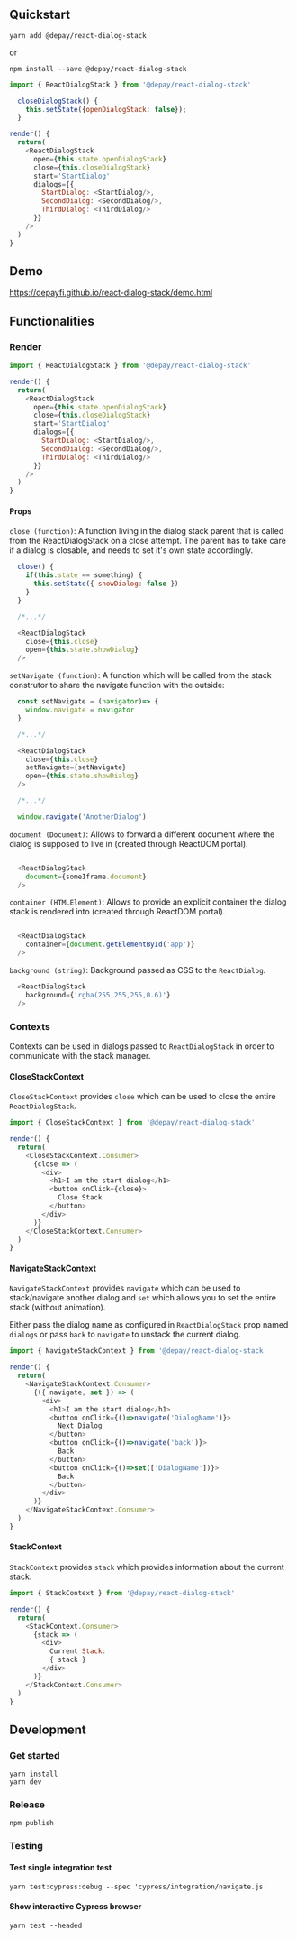 ## Quickstart

```
yarn add @depay/react-dialog-stack
```

or 

```
npm install --save @depay/react-dialog-stack
```

```javascript
import { ReactDialogStack } from '@depay/react-dialog-stack'

  closeDialogStack() {
    this.setState({openDialogStack: false});
  }

render() {
  return(
    <ReactDialogStack
      open={this.state.openDialogStack}
      close={this.closeDialogStack}
      start='StartDialog'
      dialogs={{
        StartDialog: <StartDialog/>,
        SecondDialog: <SecondDialog/>,
        ThirdDialog: <ThirdDialog/>
      }}
    />
  )
}

```

## Demo

https://depayfi.github.io/react-dialog-stack/demo.html

## Functionalities

### Render

```javascript
import { ReactDialogStack } from '@depay/react-dialog-stack'

render() {
  return(
    <ReactDialogStack
      open={this.state.openDialogStack}
      close={this.closeDialogStack}
      start='StartDialog'
      dialogs={{
        StartDialog: <StartDialog/>,
        SecondDialog: <SecondDialog/>,
        ThirdDialog: <ThirdDialog/>
      }}
    />
  )
}
```

#### Props

`close (function)`: A function living in the dialog stack parent that is called from the ReactDialogStack on a close attempt. The parent has to take care if a dialog is closable, and needs to set it's own state accordingly.

```javascript
  close() {
    if(this.state == something) {
      this.setState({ showDialog: false })
    }
  }

  /*...*/

  <ReactDialogStack
    close={this.close}
    open={this.state.showDialog}
  />
```

`setNavigate (function)`: A function which will be called from the stack construtor to share the navigate function with the outside:

```javascript
  const setNavigate = (navigator)=> {
    window.navigate = navigator
  }

  /*...*/

  <ReactDialogStack
    close={this.close}
    setNavigate={setNavigate}
    open={this.state.showDialog}
  />

  /*...*/

  window.navigate('AnotherDialog')
```

`document (Document)`: Allows to forward a different document where the dialog is supposed to live in (created through ReactDOM portal).

```javascript

  <ReactDialogStack 
    document={someIframe.document}
  />
```

`container (HTMLElement)`: Allows to provide an explicit container the dialog stack is rendered into (created through ReactDOM portal).

```javascript

  <ReactDialogStack 
    container={document.getElementById('app')}
  />
```

`background (string)`: Background passed as CSS to the `ReactDialog`.

```javascript
  <ReactDialogStack
    background={'rgba(255,255,255,0.6)'}
  />
```

### Contexts

Contexts can be used in dialogs passed to `ReactDialogStack` in order to communicate with the stack manager.

#### CloseStackContext

`CloseStackContext` provides `close` which can be used to close the entire `ReactDialogStack`.

```javascript
import { CloseStackContext } from '@depay/react-dialog-stack'

render() {
  return(
    <CloseStackContext.Consumer>
      {close => (
        <div>
          <h1>I am the start dialog</h1>
          <button onClick={close}>
            Close Stack
          </button>
        </div>
      )}
    </CloseStackContext.Consumer>
  )
}
```

#### NavigateStackContext

`NavigateStackContext` provides `navigate` which can be used to stack/navigate another dialog and `set` which allows you to set the entire stack (without animation).

Either pass the dialog name as configured in `ReactDialogStack` prop named `dialogs` or pass `back` to `navigate` to unstack the current dialog. 

```javascript
import { NavigateStackContext } from '@depay/react-dialog-stack'

render() {
  return(
    <NavigateStackContext.Consumer>
      {({ navigate, set }) => (
        <div>
          <h1>I am the start dialog</h1>
          <button onClick={()=>navigate('DialogName')}>
            Next Dialog
          </button>
          <button onClick={()=>navigate('back')}>
            Back
          </button>
          <button onClick={()=>set(['DialogName'])}>
            Back
          </button>
        </div>
      )}
    </NavigateStackContext.Consumer>
  )
}
```

#### StackContext

`StackContext` provides `stack` which provides information about the current stack:

```javascript
import { StackContext } from '@depay/react-dialog-stack'

render() {
  return(
    <StackContext.Consumer>
      {stack => (
        <div>
          Current Stack:
          { stack }
        </div>
      )}
    </StackContext.Consumer>
  )
}
```

## Development

### Get started

```
yarn install
yarn dev
```

### Release

```
npm publish
```

### Testing

#### Test single integration test

```
yarn test:cypress:debug --spec 'cypress/integration/navigate.js'
```

#### Show interactive Cypress browser

```
yarn test --headed
```
